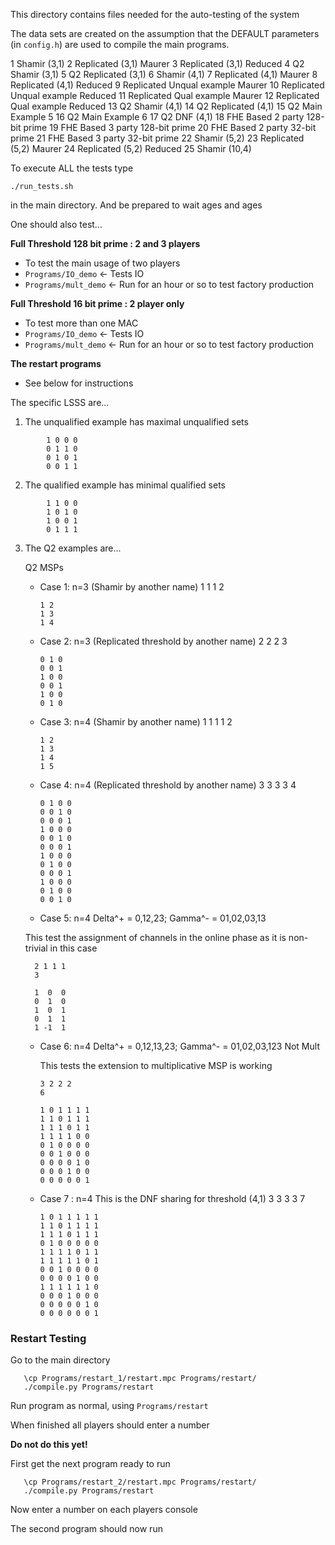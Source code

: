 This directory contains files needed for the auto-testing of the system

The data sets are created on the assumption that the DEFAULT
parameters (in `config.h`) are used to compile the main programs.

  1 Shamir        (3,1)
  2 Replicated    (3,1) Maurer
  3 Replicated    (3,1) Reduced
  4 Q2 Shamir     (3,1)
  5 Q2 Replicated (3,1)
  6 Shamir        (4,1)
  7 Replicated    (4,1) Maurer
  8 Replicated    (4,1) Reduced
  9 Replicated    Unqual example  Maurer
 10 Replicated    Unqual example  Reduced
 11 Replicated    Qual example    Maurer
 12 Replicated    Qual example    Reduced
 13 Q2 Shamir     (4,1)
 14 Q2 Replicated (4,1)
 15 Q2 Main Example 5
 16 Q2 Main Example 6
 17 Q2 DNF        (4,1)
 18 FHE Based 2 party 128-bit prime
 19 FHE Based 3 party 128-bit prime
 20 FHE Based 2 party 32-bit prime
 21 FHE Based 3 party 32-bit prime
 22 Shamir        (5,2)
 23 Replicated    (5,2) Maurer
 24 Replicated    (5,2) Reduced
 25 Shamir        (10,4)


To execute ALL the tests type

```shell
./run_tests.sh
```

in the main directory. And be prepared to wait ages and ages


One should also test...

**Full Threshold 128 bit prime : 2 and 3 players**
- To test the main usage of two players
- `Programs/IO_demo`          <- Tests IO
- `Programs/mult_demo`        <- Run for an hour or so to test factory production

**Full Threshold 16 bit prime : 2 player only**
- To test more than one MAC
- `Programs/IO_demo`          <- Tests IO
- `Programs/mult_demo`        <- Run for an hour or so to test factory production

**The restart programs**
- See below for instructions


The specific LSSS are...

1. The unqualified example has maximal unqualified sets

```
        1 0 0 0
        0 1 1 0
        0 1 0 1
        0 0 1 1
```

2. The qualified example has minimal qualified sets

```
        1 1 0 0
        1 0 1 0
        1 0 0 1
        0 1 1 1
```

3. The Q2 examples are...

   Q2 MSPs

   - Case 1: n=3  (Shamir by another name)
         1 1 1
         2

         1 2
         1 3
         1 4
   - Case 2: n=3  (Replicated threshold by another name)
         2 2 2
         3

         0 1 0
         0 0 1
         1 0 0
         0 0 1
         1 0 0
         0 1 0
   - Case 3: n=4  (Shamir by another name)
         1 1 1 1
         2

         1 2
         1 3
         1 4
         1 5
   - Case 4: n=4  (Replicated threshold by another name)
         3 3 3 3 
         4

         0 1 0 0
         0 0 1 0
         0 0 0 1
         1 0 0 0
         0 0 1 0
         0 0 0 1
         1 0 0 0
         0 1 0 0
         0 0 0 1
         1 0 0 0
         0 1 0 0
         0 0 1 0

    - Case 5: n=4  Delta^+ = 0,12,23; Gamma^- = 01,02,03,13

     This test the assignment of channels in the online phase as it is non-trivial
     in this case

         2 1 1 1
         3

         1  0  0
         0  1  0
         1  0  1
         0  1  1
         1 -1  1

   - Case 6: n=4  Delta^+ = 0,12,13,23; Gamma^- = 01,02,03,123   Not Mult

     This tests the extension to multiplicative MSP is working

         3 2 2 2
         6

         1 0 1 1 1 1
         1 1 0 1 1 1
         1 1 1 0 1 1
         1 1 1 1 0 0
         0 1 0 0 0 0
         0 0 1 0 0 0
         0 0 0 0 1 0
         0 0 0 1 0 0
         0 0 0 0 0 1

   - Case 7 : n=4 This is the DNF sharing for threshold (4,1)
         3 3 3 3 
         7 

         1 0 1 1 1 1 1
         1 1 0 1 1 1 1
         1 1 1 0 1 1 1
         0 1 0 0 0 0 0
         1 1 1 1 0 1 1
         1 1 1 1 1 0 1
         0 0 1 0 0 0 0
         0 0 0 0 1 0 0
         1 1 1 1 1 1 0
         0 0 0 1 0 0 0
         0 0 0 0 0 1 0
         0 0 0 0 0 0 1 



### Restart Testing
Go to the main directory

```shell
   \cp Programs/restart_1/restart.mpc Programs/restart/
   ./compile.py Programs/restart
```

Run program as normal, using `Programs/restart`

When finished all players should enter a number

**Do not do this yet!**

First get the next program ready to run


```shell
   \cp Programs/restart_2/restart.mpc Programs/restart/
   ./compile.py Programs/restart
```

Now enter a number on each players console

The second program should now run
